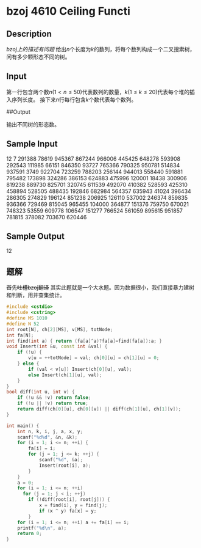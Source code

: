 # bzoj 4610 Ceiling Functi

## Description
*bzoj上的描述有问题*
给出$n$个长度为$k$的数列，将每个数列构成一个二叉搜索树，问有多少颗形态不同的树。

## Input

第一行包含两个数$n(1 \lt n \le 50)$代表数列的数量，$k(1 \le k \le 20)$代表每个堆的插入序列长度。
接下来$n$行每行包含$k$个数代表每个数列。

##Output

输出不同树的形态数。

## Sample Input

12 7
291388 78619 945367 867244 966006 445425 648278
593908 292543 111985 66151 846350 93727 765366
790325 950781 514834 937591 3749 922704 723259
788203 256144 944013 558440 591881 795482 173898
324286 386153 624883 475996 120001 18438 300906
819238 889730 825701 320745 611539 492070 410382
528593 425310 458894 528505 488435 192846 682984
564357 635943 41024 396434 286305 274829 196124
851238 206925 126110 537002 246374 859835 936366
729469 815045 965455 104000 364877 151376 759750
670021 748323 53559 609778 106547 151277 766524
561059 895615 951857 781815 378082 703670 620446

## Sample Output

12

## 题解
~~首先吐槽bzoj翻译~~
其实此题就是一个大水题。因为数据很小，我们直接暴力建树和判断，用并查集统计。
``` c++
#include <cstdio>
#include <cstring>
#define MS 1010
#define N 52
int root[N], ch[2][MS], v[MS], totNode;
int fa[N];
int find(int a) { return (fa[a]^a)?fa[a]=find(fa[a]):a; }
void Insert(int &u, const int &val) {
	if (!u) {
		v[u = ++totNode] = val; ch[0][u] = ch[1][u] = 0;
	} else {
		if (val < v[u]) Insert(ch[0][u], val);
		else Insert(ch[1][u], val);
	}
}
bool diff(int u, int v) {
	if (!u && !v) return false;
	if (!u || !v) return true;
	return diff(ch[0][u], ch[0][v]) || diff(ch[1][u], ch[1][v]);
}

int main() {
	int n, k, i, j, a, x, y;
	scanf("%d%d", &n, &k);
	for (i = 1; i <= n; ++i) {
		fa[i] = i;
		for (j = 1; j <= k; ++j) {
			scanf("%d", &a);
			Insert(root[i], a);
		}
	}
	a = 0;
	for (i = 1; i <= n; ++i)
	  for (j = 1; j < i; ++j)
		if (!diff(root[i], root[j])) {
			x = find(i), y = find(j);
			if (x ^ y) fa[x] = y;
		}
	for (i = 1; i <= n; ++i) a += fa[i] == i;
	printf("%d\n", a);
	return 0;
}
```
